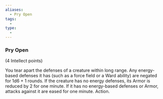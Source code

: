```yaml
---
aliases:
  - Pry Open
tags:
  - 
type:
  - 
---
```

### Pry Open

(4 Intellect points)

You tear apart the defenses of a creature within long range. Any energy-based defenses it has (such as a force field or a Ward ability) are negated for 1d6 + 1 rounds. If the creature has no energy defenses, its Armor is reduced by 2 for one minute. If it has no energy-based defenses or Armor, attacks against it are eased for one minute. Action.